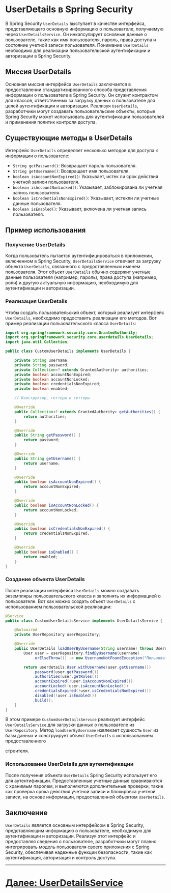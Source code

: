 # UserDetails в Spring Security

В Spring Security `UserDetails` выступает в качестве интерфейса, представляющего основную информацию о пользователе, получаемую через `UserDetailsService`. Он инкапсулирует основные данные о пользователе, такие как имя пользователя, пароль, права доступа и состояние учетной записи пользователя. Понимание `UserDetails` необходимо для реализации пользовательской аутентификации и авторизации в Spring Security.

## Миссия UserDetails

Основная миссия интерфейса `UserDetails` заключается в предоставлении стандартизированного способа представления информации о пользователе в Spring Security. Он служит контрактом для классов, ответственных за загрузку данных о пользователе для целей аутентификации и авторизации. Реализуя `UserDetails`, разработчики могут создавать пользовательские объекты, которые Spring Security может использовать для аутентификации пользователей и применения политик контроля доступа.

## Существующие методы в UserDetails

Интерфейс `UserDetails` определяет несколько методов для доступа к информации о пользователе:

- `String getPassword()`: Возвращает пароль пользователя.
- `String getUsername()`: Возвращает имя пользователя.
- `boolean isAccountNonExpired()`: Указывает, истек ли срок действия учетной записи пользователя.
- `boolean isAccountNonLocked()`: Указывает, заблокирована ли учетная запись пользователя.
- `boolean isCredentialsNonExpired()`: Указывает, истекли ли учетные данные пользователя.
- `boolean isEnabled()`: Указывает, включена ли учетная запись пользователя.

## Пример использования

### Получение UserDetails

Когда пользователь пытается аутентифицироваться в приложении, включенном в Spring Security, `UserDetailsService` отвечает за загрузку объекта `UserDetails`, связанного с предоставленным именем пользователя. Этот объект `UserDetails` обычно содержит учетные данные пользователя (например, пароль), права доступа (например, роли) и другую актуальную информацию, необходимую для аутентификации и авторизации.

### Реализация UserDetails

Чтобы создать пользовательский объект, который реализует интерфейс `UserDetails`, необходимо предоставить реализации его методов. Вот пример реализации пользовательского класса `UserDetails`:

```java
import org.springframework.security.core.GrantedAuthority;
import org.springframework.security.core.userdetails.UserDetails;
import java.util.Collection;

public class CustomUserDetails implements UserDetails {

    private String username;
    private String password;
    private Collection<? extends GrantedAuthority> authorities;
    private boolean accountNonExpired;
    private boolean accountNonLocked;
    private boolean credentialsNonExpired;
    private boolean enabled;

    // Конструктор, геттеры и сеттеры

    @Override
    public Collection<? extends GrantedAuthority> getAuthorities() {
        return authorities;
    }

    @Override
    public String getPassword() {
        return password;
    }

    @Override
    public String getUsername() {
        return username;
    }

    @Override
    public boolean isAccountNonExpired() {
        return accountNonExpired;
    }

    @Override
    public boolean isAccountNonLocked() {
        return accountNonLocked;
    }

    @Override
    public boolean isCredentialsNonExpired() {
        return credentialsNonExpired;
    }

    @Override
    public boolean isEnabled() {
        return enabled;
    }
}
```

### Создание объекта UserDetails

После реализации интерфейса `UserDetails` можно создавать экземпляры пользовательского класса и заполнять их информацией о пользователе. Вот как можно создать объект `UserDetails` с использованием пользовательской реализации:

```java
@Service
public class CustomUserDetailsService implements UserDetailsService {

    @Autowired
    private UserRepository userRepository;

    @Override
    public UserDetails loadUserByUsername(String username) throws UsernameNotFoundException {
        User user = userRepository.findByUsername(username)
            .orElseThrow(() -> new UsernameNotFoundException("Пользователь с именем пользователя " + username + " не найден"));

        return userdetails.User.withUsername(user.getUsername())
            .password(user.getPassword())
            .authorities(user.getRoles())
            .accountExpired(!user.isAccountNonExpired())
            .accountLocked(!user.isAccountNonLocked())
            .credentialsExpired(!user.isCredentialsNonExpired())
            .disabled(!user.isEnabled())
            .build();
    }
}
```

В этом примере `CustomUserDetailsService` реализует интерфейс `UserDetailsService` для загрузки данных о пользователе из `UserRepository`. Метод `loadUserByUsername` извлекает сущность `User` из базы данных и конструирует объект `UserDetails` с использованием предоставленного

 строителя.

### Использование UserDetails для аутентификации

После получения объекта `UserDetails` Spring Security использует его для аутентификации. Предоставленные учетные данные сравниваются с хранимым паролем, и выполняются дополнительные проверки, такие как проверка срока действия учетной записи и блокировка учетной записи, на основе информации, предоставленной объектом `UserDetails`.

## Заключение

`UserDetails` является основным интерфейсом в Spring Security, представляющим информацию о пользователе, необходимую для аутентификации и авторизации. Реализуя этот интерфейс и предоставляя сведения о пользователе, разработчики могут плавно интегрировать модель пользователя своего приложения с Spring Security, обеспечивая надежные функции безопасности, такие как аутентификация, авторизация и контроль доступа.

---

# [Далее: UserDetailsService](user-details-service.md)

